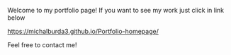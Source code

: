 Welcome to my portfolio page!
If you want to see my work just click in link below

https://michalburda3.github.io/Portfolio-homepage/

Feel free to contact me!
